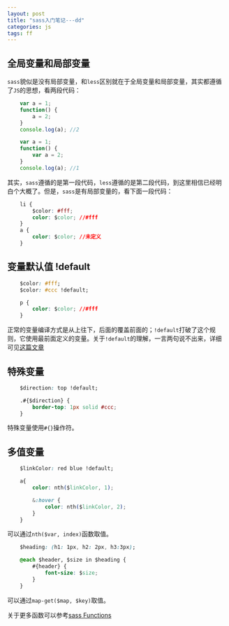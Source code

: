 ```yaml
---
layout: post
title: "sass入门笔记---dd"
categories: js
tags: ff
---
```


## 全局变量和局部变量

`sass`貌似是没有局部变量，和`less`区别就在于全局变量和局部变量，其实都遵循了`JS`的思想，看两段代码：

```js
    var a = 1;
    function() {
        a = 2;
    }
    console.log(a); //2
```

```js
    var a = 1;
    function() {
        var a = 2;
    }
    console.log(a); //1
```

其实，```sass```遵循的是第一段代码，```less```遵循的是第二段代码，到这里相信已经明白个大概了。但是，```sass```是有局部变量的，看下面一段代码：

```css
    li {
        $color: #fff;
        color: $color; //#fff
    }
    a {
        color: $color; //未定义
    }
```

## 变量默认值 !default

```css
    $color: #fff;
    $color: #ccc !default;

    p {
        color: $color; //#fff
    }
```

正常的变量编译方式是从上往下，后面的覆盖前面的；```!default```打破了这个规则，它使用最前面定义的变量。关于```!default```的理解，一言两句说不出来，详细可见[这篇文章](http://www.w3cplus.com/preprocessor/sass-basic-variable.html)

## 特殊变量

```css
    $direction: top !default;

    .#{$direction} {
        border-top: 1px solid #ccc;
    }
```

特殊变量使用```#{}```操作符。

## 多值变量

```css
    $linkColor: red blue !default;

    a{
        color: nth($linkColor, 1);

        &:hover {
            color: nth($linkColor, 2);
        }
    }
```

可以通过```nth($var, index)```函数取值。

```css
    $heading: (h1: 1px, h2: 2px, h3:3px);

    @each $header, $size in $heading {
        #{header} {
            font-size: $size;
        }
    }
```

可以通过```map-get($map, $key)```取值。

关于更多函数可以参考[sass Functions](http://sass-lang.com/documentation/Sass/Script/Functions.html)